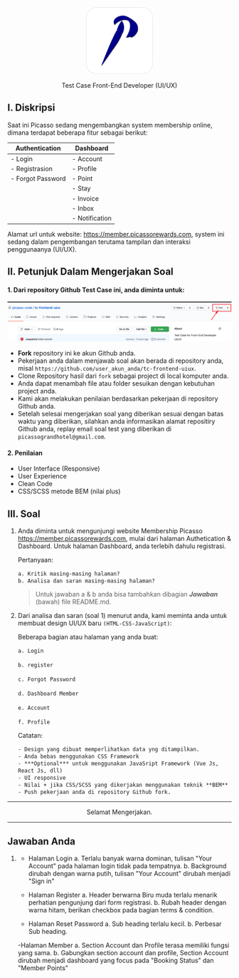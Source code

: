 <p align="center">
<img src="./_doc/img/picasso.png" width="150" alt="Picasso Grand Hotel" />
</p>
<p align="center">Test Case Front-End Developer (UI/UX)</p>

## I. Diskripsi

Saat ini Picasso sedang mengembangkan system membership online, dimana terdapat beberapa fitur sebagai berikut:

| Authentication    | Dashboard      |
| ----------------- | -------------- |
| - Login           | - Account      |
| - Registrasion    | - Profile      |
| - Forgot Password | - Point        |
|                   | - Stay         |
|                   | - Invoice      |
|                   | - Inbox        |
|                   | - Notification |

Alamat url untuk website: https://member.picassorewards.com, system ini sedang dalam pengembangan terutama tampilan dan interaksi penggunaanya (UI/UX).

## II. Petunjuk Dalam Mengerjakan Soal

#### 1. Dari repository Github Test Case ini, anda diminta untuk:

<p align="center">
<img src="./_doc/img/repo-fork.png" width="800" alt="Picasso Grand Hotel" />
</p>

- **Fork** repository ini ke akun Github anda.
- Pekerjaan anda dalam menjawab soal akan berada di repository anda, misal `https://github.com/user_akun_anda/tc-frontend-uiux`.
- Clone Repository hasil dari `fork` sebagai project di local komputer anda.
- Anda dapat menambah file atau folder sesuikan dengan kebutuhan project anda.
- Kami akan melakukan penilaian berdasarkan pekerjaan di repository Github anda.
- Setelah selesai mengerjakan soal yang diberikan sesuai dengan batas waktu yang diberikan, silahkan anda informasikan alamat repositiry Github anda, replay email soal test yang diberikan di `picassograndhotel@gmail.com`.

#### 2. Penilaian

- User Interface (Responsive)
- User Experience
- Clean Code
- CSS/SCSS metode BEM (nilai plus)

## III. Soal

1.  Anda diminta untuk mengunjungi website Membership Picasso https://member.picassorewards.com, mulai dari halaman Authetication & Dashboard. Untuk halaman Dashboard, anda terlebih dahulu registrasi.

    Pertanyaan:

        a. Kritik masing-masing halaman?
        b. Analisa dan saran masing-masing halaman?

    > Untuk jawaban a & b anda bisa tambahkan dibagian **_Jawaban_** (bawah) file README.md.

2.  Dari analisa dan saran (soal 1) menurut anda,
    kami meminta anda untuk membuat design UI/UX baru `(HTML-CSS-JavaScript)`:

    Beberapa bagian atau halaman yang anda buat:

        a. Login

        b. register

        c. Forgot Password

        d. Dashboard Member

        e. Account

        f. Profile

    Catatan:

        - Design yang dibuat memperlihatkan data yng ditampilkan.
        - Anda bebas menggunakan CSS Framework
        - ***Optional*** untuk menggunakan JavaSript Framework (Vue Js, React Js, dll)
        - UI responsive
        - Nilai + jika CSS/SCSS yang dikerjakan menggunakan teknik **BEM**
        - Push pekerjaan anda di repository Github fork.

---

<p align="center">Selamat Mengerjakan.</p>

---

## Jawaban Anda

1. - Halaman Login
    a. Terlalu banyak warna dominan, tulisan "Your Account" pada halaman login tidak pada tempatnya.
    b. Background dirubah dengan warna putih, tulisan "Your Account" dirubah menjadi "Sign in"

    - Halaman Register
    a. Header berwarna Biru muda terlalu menarik perhatian pengunjung dari form registrasi.
    b. Rubah header dengan warna hitam, berikan checkbox pada bagian terms & condition.

    - Halaman Reset Password
    a. Sub heading terlalu kecil.
    b. Perbesar Sub heading.

    -Halaman Member
    a. Section Account dan Profile terasa memiliki fungsi yang sama.
    b. Gabungkan section account dan profile, Section Account dirubah menjadi dashboard yang focus pada "Booking Status" dan "Member Points"